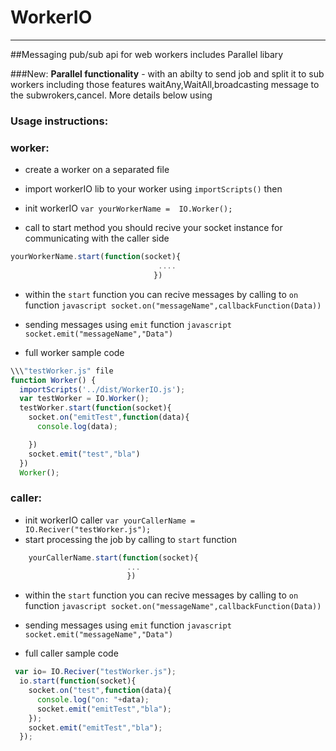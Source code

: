 # WorkerIO
___________________________________
##Messaging pub/sub api for web workers includes Parallel libary   

###New: **Parallel functionality**  - with an abilty to send job and split it to sub workers including those features waitAny,WaitAll,broadcasting message to the subwrokers,cancel. More details below using 
    

### Usage instructions:
### worker:
* create a worker on a separated  file
* import workerIO  lib to your worker  using ```importScripts()```  then


* init workerIO ```var yourWorkerName =  IO.Worker();```
*  call to start method you should recive your socket instance for communicating with the caller side



```javascript
yourWorkerName.start(function(socket){
                                 ....
                                })
```
*  within the ```start``` function you can recive messages by calling to ``on`` function
        ```javascript
          socket.on("messageName",callbackFunction(Data))
          ```

*  sending messages using ```emit``` function
   ```javascript  socket.emit("messageName","Data") ```

* full worker sample code

```javascript
\\\"testWorker.js" file
function Worker() {
  importScripts('../dist/WorkerIO.js');
  var testWorker = IO.Worker();
  testWorker.start(function(socket){
    socket.on("emitTest",function(data){
      console.log(data);

    })
    socket.emit("test","bla")
  })
  Worker();
```

### caller:
*  init workerIO caller ```var yourCallerName =  IO.Reciver("testWorker.js");```
*   start processing the job by calling to ```start``` function
  ```javascript
      yourCallerName.start(function(socket){
                            ...
                            })
  ```
*  within the ```start``` function you can recive messages by calling to ``on`` function
        ```javascript
          socket.on("messageName",callbackFunction(Data))
          ```

*  sending messages using ```emit``` function
   ```javascript  socket.emit("messageName","Data") ```

* full caller sample code


```javascript
 var io= IO.Reciver("testWorker.js");
  io.start(function(socket){
    socket.on("test",function(data){
      console.log("on: "+data);
      socket.emit("emitTest","bla");
    });
    socket.emit("emitTest","bla");
  });
```  
